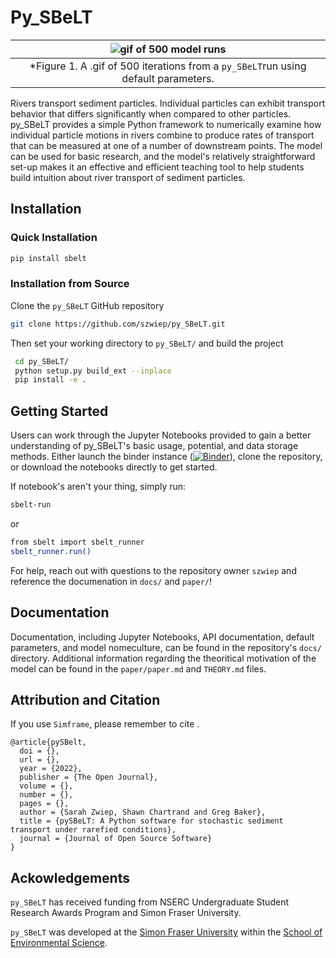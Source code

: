 # Py_SBeLT

|![gif of 500 model runs](figures/Cropped_ModelGif.gif)
|:--:|
| *Figure 1. A .gif of 500 iterations from a `py_SBeLT`run using default parameters. |

Rivers transport sediment particles. Individual particles can exhibit transport behavior that differs significantly when compared to other particles. py_SBeLT provides a simple Python framework to numerically examine how individual particle motions in rivers combine to produce rates of transport that can be measured at one of a number of downstream points. The model can be used for basic research, and the model's relatively straightforward set-up makes it an effective and efficient teaching tool to help students build intuition about river transport of sediment particles.

## Installation

### Quick Installation

```bash
pip install sbelt
```

### Installation from Source

Clone the `py_SBeLT` GitHub repository

```bash
git clone https://github.com/szwiep/py_SBeLT.git
```

Then set your working directory to `py_SBeLT/` and build the project

```bash
 cd py_SBeLT/
 python setup.py build_ext --inplace
 pip install -e .
```

## Getting Started

Users can work through the Jupyter Notebooks provided to gain a better understanding of py_SBeLT's basic usage, potential, and data storage methods. Either launch the binder instance ([![Binder](https://mybinder.org/badge_logo.svg)](https://mybinder.org/v2/gh/szwiep/py_SBeLT/master?labpath=docs%2Fnotebooks%2F)), clone the repository, or download the notebooks directly to get started.

If notebook's aren't your thing, simply run:

```bash
sbelt-run
```

or

```bash
from sbelt import sbelt_runner
sbelt_runner.run()
```

For help, reach out with questions to the repository owner `szwiep` and reference the documenation in `docs/` and `paper/`! 


## Documentation

Documentation, including Jupyter Notebooks, API documentation, default parameters, and model nomeculture, can be found in the repository's `docs/` directory. Additional information regarding the theoritical motivation of the model can be found in the `paper/paper.md` and `THEORY.md` files.


## Attribution and Citation

If you use `Simframe`, please remember to cite []().

```
@article{pySBelt,
  doi = {},
  url = {},
  year = {2022},
  publisher = {The Open Journal},
  volume = {},
  number = {},
  pages = {},
  author = {Sarah Zwiep, Shawn Chartrand and Greg Baker},
  title = {pySBeLT: A Python software for stochastic sediment transport under rarefied conditions},
  journal = {Journal of Open Source Software}
}

```

## Ackowledgements

`py_SBeLT` has received funding from NSERC Undergraduate Student Research Awards Program and Simon Fraser University.

`py_SBeLT` was developed at the [Simon Fraser University](https://www.sfu.ca/) within the [School of Environmental Science](https://www.sfu.ca/evsc.html).
